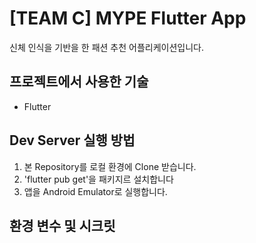 # [TEAM C] MYPE Flutter App

신체 인식을 기반을 한 패션 추천 어플리케이션입니다.

## 프로젝트에서 사용한 기술
- Flutter

## Dev Server 실행 방법
1. 본 Repository를 로컬 환경에 Clone 받습니다.
2. 'flutter pub get'을 패키지르 설치합니다
3. 앱을 Android Emulator로 실행합니다.


## 환경 변수 및 시크릿
